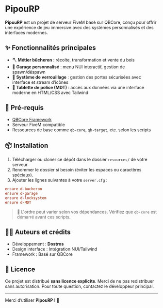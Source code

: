 # PipouRP

**PipouRP** est un projet de serveur FiveM basé sur QBCore, conçu pour offrir une expérience de jeu immersive avec des systèmes personnalisés et des interfaces modernes.

## ✨ Fonctionnalités principales

- 🪓 **Métier bûcheron** : récolte, transformation et vente du bois
- 🚗 **Garage personnalisé** : menu NUI interactif, gestion de spawn/déspawn
- 🔐 **Système de verrouillage** : gestion des portes sécurisées avec interface et stream d’icônes
- 📱 **Tablette de police (MDT)** : accès aux données via une interface moderne en HTML/CSS avec Tailwind

## 🧰 Pré-requis

- [QBCore Framework](https://github.com/qbcore-framework)
- Serveur FiveM compatible
- Ressources de base comme `qb-core`, `qb-target`, etc. selon les scripts

## 📦 Installation

1. Télécharger ou cloner ce dépôt dans le dossier `resources/` de votre serveur.
2. Renommer le dossier si besoin (éviter les espaces ou caractères spéciaux).
3. Ajouter les lignes suivantes à votre `server.cfg` :

```cfg
ensure d-bucheron
ensure d-garage
ensure d-locksystem
ensure d-MDT
```

> 🔁 L'ordre peut varier selon vos dépendances. Vérifiez que `qb-core` est démarré avant ces scripts.

## 🧑‍💻 Auteurs et crédits

- Développement : **Dostros**
- Design interface : Intégration NUI/Tailwind
- Framework : Basé sur QBCore

## 📄 Licence

Ce projet est distribué **sans licence explicite**. Merci de ne pas redistribuer sans autorisation. Pour toute question, contactez le développeur principal.

---

Merci d’utiliser **PipouRP** ! 🚀

